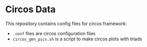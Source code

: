 # Circos Data

This repository contains config files for circos framework:
* ``.conf`` files are circos configuration files
* ``circos_gen_pics.sh`` is a script to make circos plots with triads  
